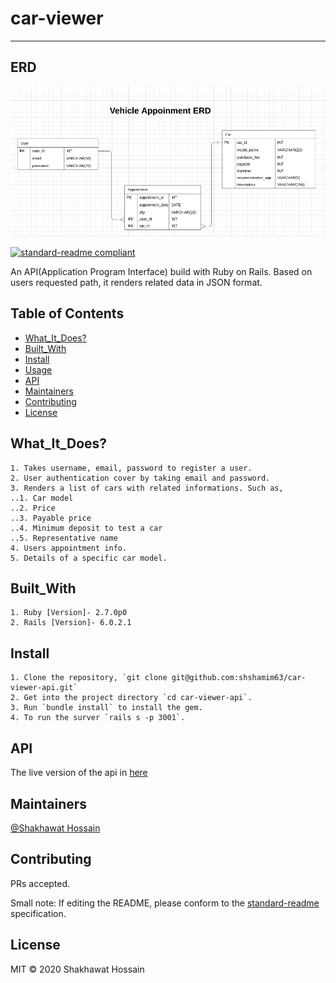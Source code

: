 # car-viewer
___

## ERD
![banner](diagram/vehicleappoinment.png)

[![standard-readme compliant](https://img.shields.io/badge/standard--readme-OK-green.svg?style=flat-square)](https://github.com/RichardLitt/standard-readme)

An API(Application Program Interface) build with Ruby on Rails. Based on users requested path, it renders related data in JSON format. 

## Table of Contents

- [What_It_Does?](#What_It_Does?)
- [Built_With](#Built_With)
- [Install](#install)
- [Usage](#usage)
- [API](#api)
- [Maintainers](#maintainers)
- [Contributing](#contributing)
- [License](#license)

## What_It_Does?
```
1. Takes username, email, password to register a user.
2. User authentication cover by taking email and password.
3. Renders a list of cars with related informations. Such as,
..1. Car model
..2. Price
..3. Payable price
..4. Minimum deposit to test a car
..5. Representative name
4. Users appointment info.
5. Details of a specific car model.

```
## Built_With
```
1. Ruby [Version]- 2.7.0p0
2. Rails [Version]- 6.0.2.1
```
## Install

```
1. Clone the repository, `git clone git@github.com:shshamim63/car-viewer-api.git`
2. Get into the project directory `cd car-viewer-api`.
3. Run `bundle install` to install the gem.
4. To run the surver `rails s -p 3001`.
```

## API
The live version of the api in [here](https://car-viewer-api.herokuapp.com/)
## Maintainers

[@Shakhawat Hossain](https://github.com/shshamim63)

## Contributing

PRs accepted.

Small note: If editing the README, please conform to the [standard-readme](https://github.com/RichardLitt/standard-readme) specification.

## License

MIT © 2020 Shakhawat Hossain
